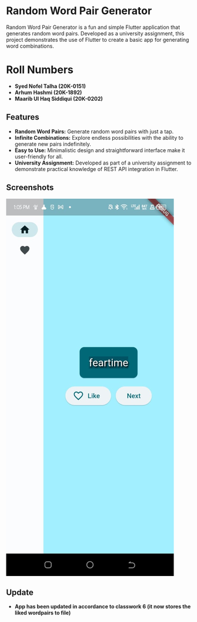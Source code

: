 # Random Word Pair Generator

Random Word Pair Generator is a fun and simple Flutter application that generates random word pairs. Developed as a university assignment, this project demonstrates the use of Flutter to create a basic app for generating word combinations.

# Roll Numbers
- **Syed Nofel Talha (20K-0151)**
- **Arhum Hashmi (20K-1892)**
- **Maarib Ul Haq Siddiqui (20K-0202)**

## Features

- **Random Word Pairs:** Generate random word pairs with just a tap.
- **Infinite Combinations:** Explore endless possibilities with the ability to generate new pairs indefinitely.
- **Easy to Use:** Minimalistic design and straightforward interface make it user-friendly for all.
- **University Assignment:** Developed as part of a university assignment to demonstrate practical knowledge of REST API integration in Flutter.

## Screenshots

![alt text](assets/579a8e11-012d-4373-ab76-a492d0d49da0.jpg)


## Update 
- **App has been updated in accordance to classwork 6 (it now stores the liked wordpairs to file)**
